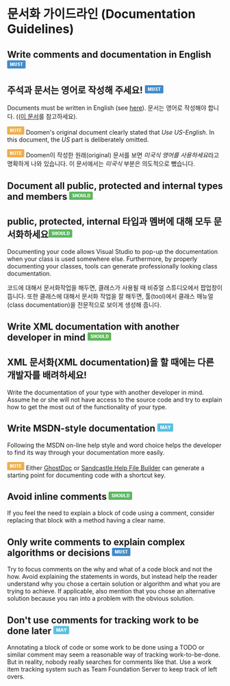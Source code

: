 # 문서화 가이드라인 (Documentation Guidelines) #

## Write comments and documentation in English ![](imgs/must.png) ##

## 주석과 문서는 영어로 작성해 주세요! ![](imgs/must.png) ##

Documents must be written in English (see [here](Naming.Guidelines.md#use-english-)).
문서는 영어로 작성해야 합니다. (([이 문서](Naming.Guidelines.md#use-english-)를 참고하세요).

![NOTE](imgs/note.png) Doomen's original document clearly stated that *Use US-English*. In this document, the *US* part is deliberately omitted.

![NOTE](imgs/note.png) Doomen이 작성한 원래(original) 문서를 보면 *미국식 영어를 사용하세요*라고 명확하게 나와 있습니다. 이 문서에서는 *미국식* 부분은 의도적으로 뺐습니다. 

## Document all public, protected and internal types and members ![](imgs/should.png) ##

## public, protected, internal 타입과 멤버에 대해 모두 문서화하세요![](imgs/should.png) ##

Documenting your code allows Visual Studio to pop-up the documentation when your class is used somewhere else. Furthermore, by properly documenting your classes, tools can generate professionally looking class documentation.

코드에 대해서 문서화작업을 해두면, 클래스가 사용될 때 비쥬얼 스튜디오에서 팝업창이 뜹니다. 또한 클래스에 대해서 문서화 작업을 잘 해두면, 툴(tool)에서 클래스 매뉴얼(class documentation)을 전문적으로 보이게 생성해 줍니다. 

## Write XML documentation with another developer in mind ![](imgs/should.png) ##

## XML 문서화(XML documentation)을 할 때에는 다른 개발자를 배려하세요! [](imgs/should.png) ##

Write the documentation of your type with another developer in mind. Assume he or she will not have access to the source code and try to explain how to get the most out of the functionality of your type.


## Write MSDN-style documentation ![](imgs/may.png) ##

Following the MSDN on-line help style and word choice helps the developer to find its way through your documentation more easily.
 
![NOTE](imgs/note.png) Either [GhostDoc](http://submain.com/products/ghostdoc.aspx) or [Sandcastle Help File Builder](https://shfb.codeplex.com) can generate a starting point for documenting code with a shortcut key.


## Avoid inline comments ![](imgs/should.png) ##

If you feel the need to explain a block of code using a comment, consider replacing that block with a method having a clear name.


## Only write comments to explain complex algorithms or decisions ![](imgs/must.png) ##

Try to focus comments on the why and what of a code block and not the how. Avoid explaining the statements in words, but instead help the reader understand why you chose a certain solution or algorithm and what you are trying to achieve. If applicable, also mention that you chose an alternative solution because you ran into a problem with the obvious solution.


## Don't use comments for tracking work to be done later ![](imgs/may.png) ##

Annotating a block of code or some work to be done using a TODO or similar comment may seem a reasonable way of tracking work-to-be-done. But in reality, nobody really searches for comments like that. Use a work item tracking system such as Team Foundation Server to keep track of left overs.

